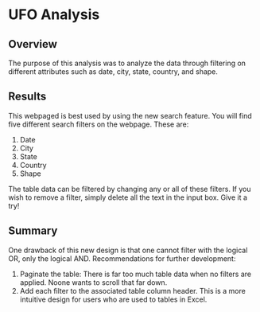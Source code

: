 # UFO Analysis

## Overview
The purpose of this analysis was to analyze the data through filtering on different attributes such as date, city, state, country, and shape.

## Results
This webpaged is best used by using the new search feature. You will find five different search filters on the webpage. These are:
1. Date
2. City
3. State
4. Country
5. Shape

The table data can be filtered by changing any or all of these filters. If you wish to remove a filter, simply delete all the text in the input box. Give it a try!

## Summary
One drawback of this new design is that one cannot filter with the logical OR, only the logical AND.
Recommendations for further development:
1. Paginate the table: There is far too much table data when no filters are applied. Noone wants to scroll that far down.
2. Add each filter to the associated table column header. This is a more intuitive design for users who are used to tables in Excel.
